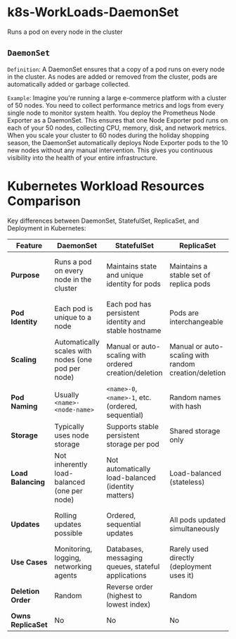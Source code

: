 # k8s-WorkLoads-DaemonSet
Runs a pod on every node in the cluster

## `DaemonSet`
`Definition`: 
A DaemonSet ensures that a copy of a pod runs on every node in the cluster. As nodes are added or removed from the cluster, pods are automatically added or garbage collected.

`Example`:
Imagine you're running a large e-commerce platform with a cluster of 50 nodes. You need to collect performance metrics and logs from every single node to monitor system health.
You deploy the Prometheus Node Exporter as a DaemonSet. This ensures that one Node Exporter pod runs on each of your 50 nodes, collecting CPU, memory, disk, and network metrics.
When you scale your cluster to 60 nodes during the holiday shopping season, the DaemonSet automatically deploys Node Exporter pods to the 10 new nodes without any manual intervention. 
This gives you continuous visibility into the health of your entire infrastructure.

# Kubernetes Workload Resources Comparison

Key differences between DaemonSet, StatefulSet, ReplicaSet, and Deployment in Kubernetes:

| Feature | DaemonSet | StatefulSet | ReplicaSet | Deployment |
|---------|-----------|-------------|------------|------------|
| **Purpose** | Runs a pod on every node in the cluster | Maintains state and unique identity for pods | Maintains a stable set of replica pods | High-level resource for deploying and updating applications |
| **Pod Identity** | Each pod is unique to a node | Each pod has persistent identity and stable hostname | Pods are interchangeable | Pods are interchangeable |
| **Scaling** | Automatically scales with nodes (one pod per node) | Manual or auto-scaling with ordered creation/deletion | Manual or auto-scaling with random creation/deletion | Manual or auto-scaling with random creation/deletion |
| **Pod Naming** | Usually `<name>-<node-name>` | `<name>-0`, `<name>-1`, etc. (ordered, sequential) | Random names with hash | Random names with hash |
| **Storage** | Typically uses node storage | Supports stable persistent storage per pod | Shared storage only | Shared storage only |
| **Load Balancing** | Not inherently load-balanced (one per node) | Not automatically load-balanced (identity matters) | Load-balanced (stateless) | Load-balanced (stateless) |
| **Updates** | Rolling updates possible | Ordered, sequential updates | All pods updated simultaneously | Rolling updates, canary deployments, rollbacks |
| **Use Cases** | Monitoring, logging, networking agents | Databases, messaging queues, stateful applications | Rarely used directly (deployment uses it) | Web applications, APIs, stateless workloads |
| **Deletion Order** | Random | Reverse order (highest to lowest index) | Random | Random |
| **Owns ReplicaSet** | No | No | No | Yes (manages ReplicaSets) |
